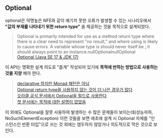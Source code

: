 ## Optional

optional은 악명높은 NFE와 같이 예기치 못한 오류가 발생할 수 있는 시나리오에서 __"값의 부재를 나타내기 위한 return type"__ 을 제공하는 것을 목적으로 설계되었다.

> Optional is primarily intended for use as a method return type where there is a clear need to represent "no result," and where using is likely to cause errors. A variable whose type is should never itself be ; it should always point to an instance.nullOptionalnullOptional
> <br>
> [Optional (Java SE 17 & JDK 17)](https://docs.oracle.com/en/java/javase/17/docs/api/java.base/java/util/Optional.html)

이 API는 명확한 설계 의도로 "좁게" 작성되어 있기에 __목적에 반하는 방법으로 사용하는 것을 지양__ 해야 한다. <br>

> [declarative 하지만 Monad 패턴은 아님](https://www.baeldung.com/java-monads) <br>
> [Optional return type을 사용하지 않는 것이 더 나은 경우가 많다](https://www.baeldung.com/java-optional-return) <br>
> [오라클 공식 문서에서 Optional을 필드로 사용한다](https://www.oracle.com/technical-resources/articles/java/java8-optional.html) <br>
> [첫 문서에는 목적에 대한 설명이 없었음](https://docs.oracle.com/javase/8/docs/api/)

이 외에도 Optional을 잘못 사용하여 발생하는 수 많은 문제들이 보이는데(성능저하, NoSuchElementException) 이런 것들을 보면 애초에 설계 시 Optional 자체를 "인스턴스인 반환 타입"으로 쓰는 것 외에는 염두하지 않았거나 의도적으로 막은 것으로 보인다. 

